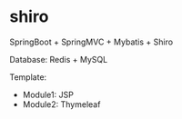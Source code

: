 # shiro

SpringBoot + SpringMVC + Mybatis + Shiro

Database: Redis + MySQL

Template:

- Module1: JSP
- Module2: Thymeleaf